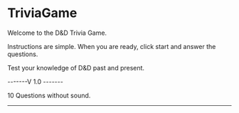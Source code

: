 # TriviaGame

Welcome to the D&D Trivia Game.

Instructions are simple. When you are ready, click start and answer the questions. 

Test your knowledge of D&D past and present. 

-------V 1.0 -------

10 Questions without sound. 

--------------------
